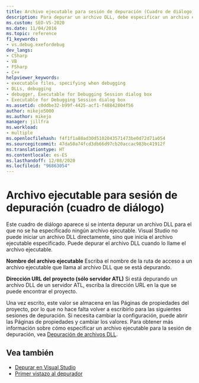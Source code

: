```yaml
---
title: Archivo ejecutable para sesión de depuración (Cuadro de diálogo) | Microsoft Docs
description: Para depurar un archivo DLL, debe especificar un archivo ejecutable que llame al archivo DLL. Obtenga información sobre el cuadro de diálogo que aparece cuando no se especifica ningún archivo ejecutable.
ms.custom: SEO-VS-2020
ms.date: 11/04/2016
ms.topic: reference
f1_keywords:
- vs.debug.exefordebug
dev_langs:
- CSharp
- VB
- FSharp
- C++
helpviewer_keywords:
- executable files, specifying when debugging
- DLLs, debugging
- debugger, Executable for Debugging Session dialog box
- Executable for Debugging Session dialog box
ms.assetid: c0ddbe32-b99f-4425-acf1-f48842804f56
author: mikejo5000
ms.author: mikejo
manager: jillfra
ms.workload:
- multiple
ms.openlocfilehash: f4f1f1a88ad30d5102043571473be0d72d71a054
ms.sourcegitcommit: 47da50a74fcd3db66d97cb20accac983bc41912f
ms.translationtype: HT
ms.contentlocale: es-ES
ms.lasthandoff: 12/08/2020
ms.locfileid: "96863054"
---
```

# <a name="executable-for-debugging-session-dialog-box"></a>Archivo ejecutable para sesión de depuración (cuadro de diálogo)

Este cuadro de diálogo aparece si se intenta depurar un archivo DLL para el que no se ha especificado ningún archivo ejecutable. Visual Studio no puede iniciar un archivo DLL directamente, sino que inicia el archivo ejecutable especificado. Puede depurar el archivo DLL cuando lo llame el archivo ejecutable.

 **Nombre del archivo ejecutable** Escriba el nombre de la ruta de acceso a un archivo ejecutable que llama al archivo DLL que se está depurando.

 **Dirección URL del proyecto (sólo servidor ATL)** Si está depurando un archivo DLL de un servidor ATL, escriba la dirección URL en la que se puede encontrar el proyecto.

 Una vez escrito, este valor se almacena en las Páginas de propiedades del proyecto, por lo que no hace falta volver a escribirlo para las siguientes sesiones de depuración. Si necesita cambiar la configuración, puede abrir las Páginas de propiedades y cambiar los valores. Para obtener más información sobre cómo especificar un archivo ejecutable para la sesión de depuración, vea [Depuración de archivos DLL](../debugger/how-to-debug-from-a-dll-project.md).

## <a name="see-also"></a>Vea también

- [Depurar en Visual Studio](../debugger/index.yml)
- [Primer vistazo al depurador](../debugger/debugger-feature-tour.md)